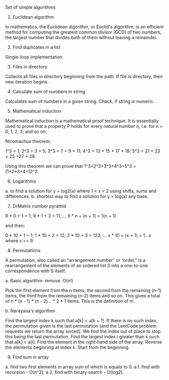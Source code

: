Set of simple algorithms

1. Euclidean algorithm

In mathematics, the Euclidean algorithm, or Euclid's algorithm, is an efficient method for computing the greatest 
common divisor (GCD) of two numbers, the largest number that divides both of them without leaving a remainder. 

2. Find duplicates in a list

Single-loop implementation

3. Files in directory

Collects all files in directory beginning from the path.
If file is directory, then new iteration begins.

4. Calculate sum of numbers in string

Calculates sum of numbers in a given string. Check, if string is numeric.

5. Mathematical induction

Mathematical induction is a mathematical proof technique.
It is essentially used to prove that a property P holds for every natural number n, i.e. for n = 0, 1, 2, 3, and so on.

Nicomachus theorem:

1^3 = 1;
2^3 = 3 + 5;
3^3 = 7 + 9 + 11;
4^3 = 13 + 15 + 17 + 19;
5^3 = 21 + 23 + 25 +27 + 29.

Using this theorem we can prove that 1^3+2^3+3^3+4^3+5^3 = (1+2+3+4+5)^2.

6. Logarithms

a. to find a solution for y = log2(x) where 1 < x < 2 using shifts, sums and differences.
b. shortest way to find a solution for y = log(x) any base.

7. DrMatrix number pyramid

9 * 0 + 1 = 1;
9 * 1 + 2 = 11;
...
9 * n + (n + 1) = 1(n + 1)

and then:

0 * 10 + 1 = 1;
1 * 10 + 2 = 12;
2 * 10 + 3 = 123;
...
x * 10 + (x + 1) = 1...x where x <= 9.

8. Permutations

A permutation, also called an “arrangement number” or “order,” is a rearrangement of the elements of an ordered list S into a one-to-one correspondence with S itself.

a. Basic algorithm: remove. O(n!)

Pick the first element from the n items, the second from the remaining (n-1) items, the third from the remaining (n-2) items 
and so on. This gives a total of n * (n - 1) * (n - 2)... * 2 * 1 items. This is the definition of n!.

b. Narayana's algorithm

Find the largest index k such that a[k] < a[k + 1]. If there is no such index, the permutation given is the last permutation (and the LeetCode problem requests we return the array sorted). We find the index out of place to stop this being the last permutation.
Find the largest index i greater than k such that a[k] < a[i]. Find the element in the right-hand side of the array.
Reverse the elements beginning at index k. Start from the beginning.

9. Find sum in array

a. find two first elements in array sum of which is equals to 0.
a.1. find with recursion - O(n^2);
a.2. find with binary search - O(log2).

